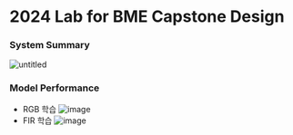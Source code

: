 # 2024 Lab for BME Capstone Design

### System Summary
![untitled](https://github.com/Baehyunsu20/2024_capstone/assets/60960835/e4f4dfce-0512-4132-94d4-8506e7137402)





### Model Performance
- RGB 학습
![image](https://github.com/Baehyunsu20/2024_capstone/assets/75521809/2a0a2843-ef71-483f-8dd7-c343336d0f3f)
- FIR 학습
![image](https://github.com/Baehyunsu20/2024_capstone/assets/75521809/be04975a-72dd-45a2-b752-e71396788e97)
